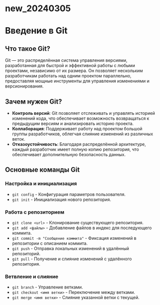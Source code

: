 # new_20240305

# Введение в Git

## Что такое Git?

Git — это распределённая система управления версиями, разработанная для быстрой и эффективной работы с любыми проектами, независимо от их размера. Он позволяет нескольким разработчикам работать над одним проектом параллельно, предоставляя мощные инструменты для управления изменениями и версионирования.

## Зачем нужен Git?

- **Контроль версий**: Git позволяет отслеживать и управлять историей изменений кода, что обеспечивает возможность возвращаться к предыдущим версиям и анализировать историю проекта.
- **Коллаборация**: Поддерживает работу над проектом большой группы разработчиков, облегчая слияние изменений из различных веток.
- **Отказоустойчивость**: Благодаря распределённой архитектуре, каждый разработчик имеет полную копию репозитория, что обеспечивает дополнительную безопасность данных.

## Основные команды Git

### Настройка и инициализация

- `git config` - Конфигурация параметров пользователя.
- `git init` - Инициализация нового репозитория.

### Работа с репозиторием

- `git clone <url>` - Клонирование существующего репозитория.
- `git add <файлы>` - Добавление файлов в индекс для последующего коммита.
- `git commit -m "Сообщение коммита"` - Фиксация изменений в репозитории с описанием коммита.
- `git push` - Отправка локальных изменений в удалённый репозиторий.
- `git pull` - Получение и слияние изменений с удалённого репозитория.

### Ветвление и слияние

- `git branch` - Управление ветками.
- `git checkout <имя ветки>` - Переключение между ветками.
- `git merge <имя ветки>` - Слияние указанной ветки с текущей.
